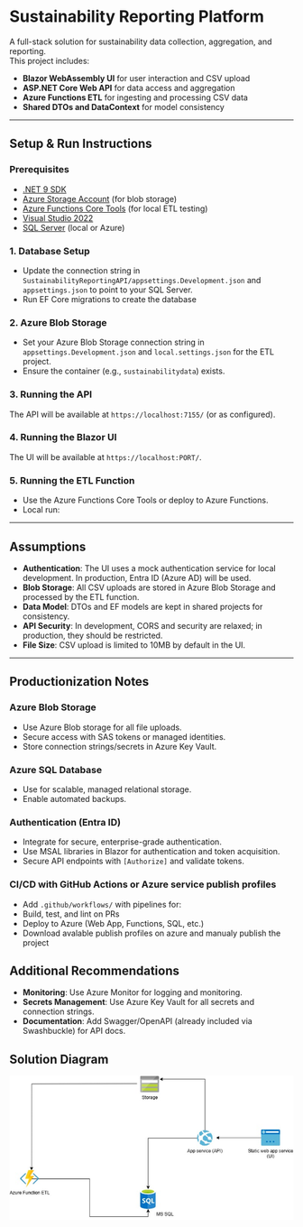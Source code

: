 # Sustainability Reporting Platform

A full-stack solution for sustainability data collection, aggregation, and reporting.  
This project includes:
- **Blazor WebAssembly UI** for user interaction and CSV upload
- **ASP.NET Core Web API** for data access and aggregation
- **Azure Functions ETL** for ingesting and processing CSV data
- **Shared DTOs and DataContext** for model consistency

---

## Setup & Run Instructions

### Prerequisites
- [.NET 9 SDK](https://dotnet.microsoft.com/download/dotnet/9.0)
- [Azure Storage Account](https://portal.azure.com/) (for blob storage)
- [Azure Functions Core Tools](https://learn.microsoft.com/en-us/azure/azure-functions/functions-run-local) (for local ETL testing)
- [Visual Studio 2022](https://visualstudio.microsoft.com/vs/)
- [SQL Server](https://www.microsoft.com/en-us/sql-server/sql-server-downloads) (local or Azure)
  

### 1. Database Setup
- Update the connection string in `SustainabilityReportingAPI/appsettings.Development.json` and `appsettings.json` to point to your SQL Server.
- Run EF Core migrations to create the database


### 2. Azure Blob Storage
- Set your Azure Blob Storage connection string in `appsettings.Development.json` and `local.settings.json` for the ETL project.
- Ensure the container (e.g., `sustainabilitydata`) exists.

### 3. Running the API
The API will be available at `https://localhost:7155/` (or as configured).

### 4. Running the Blazor UI
The UI will be available at `https://localhost:PORT/`.

### 5. Running the ETL Function
- Use the Azure Functions Core Tools or deploy to Azure Functions.
- Local run:

  
---

## Assumptions

- **Authentication**: The UI uses a mock authentication service for local development. In production, Entra ID (Azure AD) will be used.
- **Blob Storage**: All CSV uploads are stored in Azure Blob Storage and processed by the ETL function.
- **Data Model**: DTOs and EF models are kept in shared projects for consistency.
- **API Security**: In development, CORS and security are relaxed; in production, they should be restricted.
- **File Size**: CSV upload is limited to 10MB by default in the UI.

---

## Productionization Notes

### Azure Blob Storage
- Use Azure Blob storage for all file uploads.
- Secure access with SAS tokens or managed identities.
- Store connection strings/secrets in Azure Key Vault.

### Azure SQL Database
- Use for scalable, managed relational storage.
- Enable automated backups.

### Authentication (Entra ID)
- Integrate for secure, enterprise-grade authentication.
- Use MSAL libraries in Blazor for authentication and token acquisition.
- Secure API endpoints with `[Authorize]` and validate tokens.

### CI/CD with GitHub Actions or Azure service publish profiles
- Add `.github/workflows/` with pipelines for:
- Build, test, and lint on PRs
- Deploy to Azure (Web App, Functions, SQL, etc.)
- Download avalable publish profiles on azure and manualy publish the project

## Additional Recommendations

- **Monitoring**: Use Azure Monitor for logging and monitoring.
- **Secrets Management**: Use Azure Key Vault for all secrets and connection strings.
- **Documentation**: Add Swagger/OpenAPI (already included via Swashbuckle) for API docs.

## Solution Diagram
![Sustainability](SustainabilityReporting/Sustainability.jpg)
